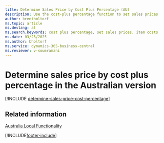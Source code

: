 ```yaml
---
title: Determine Sales Price by Cost Plus Percentage (AU)
description: Use the cost-plus percentage function to set sales prices based on item costs. Calculate the item’s cost along with cost plus calculation and apply the discount.
author: brentholtorf
ms.topic: article
ms.devlang: al
ms.search.keywords: cost plus percentage, set sales prices, item costs, cost plus calculation, apply discount, Australian version
ms.date: 03/25/2025
ms.author: bholtorf
ms.service: dynamics-365-business-central
ms.reviewer: v-soumramani
---
```


# Determine sales price by cost plus percentage in the Australian version

[!INCLUDE [determine-sales-price-cost-percentage](../includes/AUNZ/determine-sales-price-cost-percentage.md)]

## Related information

[Australia Local Functionality](australia-local-functionality.md)

[!INCLUDE[footer-include](../../includes/footer-banner.md)]
